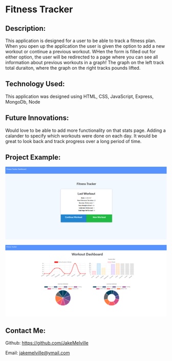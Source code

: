 # Fitness Tracker

## Description:
This application is designed for a user to be able to track a fitness plan. When you open up the application the user is given the option to add a new workout or continue a previous workout. WHen the form is filled out for either option, the user will be redirected to a page where you can see all information about previous workouts in a graph! The graph on the left track total duraiton, where the graph on the right tracks pounds lifted. 

## Technology Used:
This application was designed using HTML, CSS, JavaScript, Express, MongoDb, Node

## Future Innovations:
Would love to be able to add more functionality on that stats page. Adding a calander to specify which workouts were done on each day. It would be great to look back and track progress over a long period of time. 


## Project Example:
![alt text](./public/images/screenshot_1.png)

![alt text](./public/images/screenshot2.png)

## Contact Me:
Github: https://github.com/JakeMelville

Email: jakemelville@ymail.com
